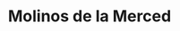 ---
title: "Molinos de la Merced"
url: /oaxaca-de-juarez/molinos-de-la-merced/
shop: alimentación sana
---
